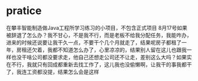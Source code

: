 # pratice
在攀丰智能制造做Java工程所学习练习的小项目，不包含正式项目
8月17号如果被辞退了怎么办？我不甘心，不是我不行，而是老板不给我分配任务，我能咋办，进来的时候还说要让我干久一点，不要干个几个月就走了，结果呢房子都租了一年，房租还欠着，我都不知道怎么办了，心里凉凉的，结果别人留在这儿也跟我一样也没干啥公司都没要求走，他自己还想走公司还不让走，差别这么大吗？如果实在不行，我就只有回成都重新去找工作了，这儿我也没偷懒啊，让我干的事我都干了，我连工资都没提，结果怎么会是这样
